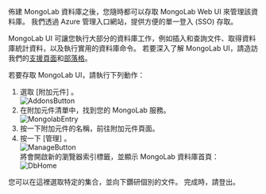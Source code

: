 佈建 MongoLab 資料庫之後，您隨時都可以存取 MongoLab Web UI 來管理該資料庫。 我們透過 Azure 管理入口網站，提供方便的單一登入 (SSO) 存取。

MongoLab UI 可讓您執行大部分的資料庫工作，例如插入和查詢文件、取得資料庫統計資料，以及執行實用的資料庫命令。 若要深入了解 MongoLab UI，請造訪我們的[支援頁面](http://support.mongolab.com)和[部落格](http://blog.mongolab.com)。

若要存取 MongoLab UI，請執行下列動作：

1. 選取 [附加元件] 。  
   ![AddonsButton][button-addons]
2. 在附加元件清單中，找到您的 MongoLab 服務。  
   ![MongolabEntry][entry-mongolabaddon]
3. 按一下附加元件的名稱，前往附加元件頁面。
4. 按一下 [管理] 。  
   ![ManageButton][button-manage]  
   將會開啟新的瀏覽器索引標籤，並顯示 MongoLab 資料庫首頁：  
   ![DbHome][screen-dblanding]

您可以在這裡選取特定的集合，並向下鑽研個別的文件。 完成時，請登出。

[entry-mongolabaddon]: ./media/howto-access-mongolab-ui/entry-mongolabaddon.png
[button-manage]: ./media/howto-access-mongolab-ui/button-manage.png
[button-addons]: ./media/howto-access-mongolab-ui/button-addons.png
[screen-dblanding]: ./media/howto-access-mongolab-ui/screen-mongolab_dblanding.png


<!--HONumber=Jan17_HO3-->


